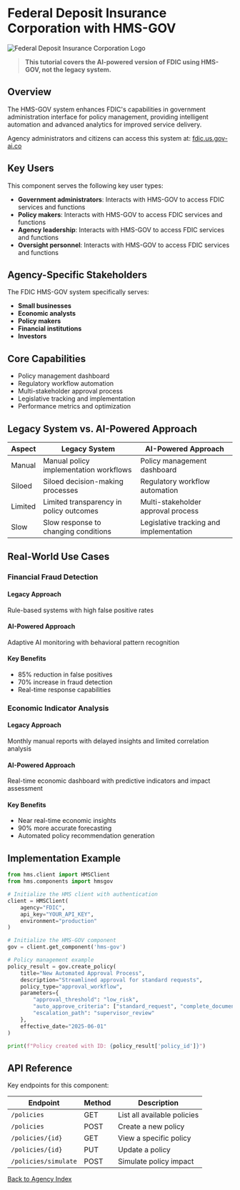 # Federal Deposit Insurance Corporation with HMS-GOV

![Federal Deposit Insurance Corporation Logo](/images/gov/fdic.svg)

> **This tutorial covers the AI-powered version of FDIC using HMS-GOV, not the legacy system.**

## Overview

The HMS-GOV system enhances FDIC's capabilities in government administration interface for policy management, providing intelligent automation and advanced analytics for improved service delivery.

Agency administrators and citizens can access this system at: [fdic.us.gov-ai.co](https://fdic.us.gov-ai.co)

## Key Users

This component serves the following key user types:

- **Government administrators**: Interacts with HMS-GOV to access FDIC services and functions
- **Policy makers**: Interacts with HMS-GOV to access FDIC services and functions
- **Agency leadership**: Interacts with HMS-GOV to access FDIC services and functions
- **Oversight personnel**: Interacts with HMS-GOV to access FDIC services and functions

## Agency-Specific Stakeholders

The FDIC HMS-GOV system specifically serves:

- **Small businesses**
- **Economic analysts**
- **Policy makers**
- **Financial institutions**
- **Investors**

## Core Capabilities

- Policy management dashboard
- Regulatory workflow automation
- Multi-stakeholder approval process
- Legislative tracking and implementation
- Performance metrics and optimization

## Legacy System vs. AI-Powered Approach

| Aspect | Legacy System | AI-Powered Approach |
|--------|--------------|----------------------|
| Manual | Manual policy implementation workflows | Policy management dashboard |
| Siloed | Siloed decision-making processes | Regulatory workflow automation |
| Limited | Limited transparency in policy outcomes | Multi-stakeholder approval process |
| Slow | Slow response to changing conditions | Legislative tracking and implementation |

## Real-World Use Cases

### Financial Fraud Detection

#### Legacy Approach

Rule-based systems with high false positive rates

#### AI-Powered Approach

Adaptive AI monitoring with behavioral pattern recognition

#### Key Benefits

- 85% reduction in false positives
- 70% increase in fraud detection
- Real-time response capabilities

### Economic Indicator Analysis

#### Legacy Approach

Monthly manual reports with delayed insights and limited correlation analysis

#### AI-Powered Approach

Real-time economic dashboard with predictive indicators and impact assessment

#### Key Benefits

- Near real-time economic insights
- 90% more accurate forecasting
- Automated policy recommendation generation

## Implementation Example

```python
from hms.client import HMSClient
from hms.components import hmsgov

# Initialize the HMS client with authentication
client = HMSClient(
    agency="FDIC",
    api_key="YOUR_API_KEY",
    environment="production"
)

# Initialize the HMS-GOV component
gov = client.get_component('hms-gov')

# Policy management example
policy_result = gov.create_policy(
    title="New Automated Approval Process",
    description="Streamlined approval for standard requests",
    policy_type="approval_workflow",
    parameters={
        "approval_threshold": "low_risk",
        "auto_approve_criteria": ["standard_request", "complete_documentation"],
        "escalation_path": "supervisor_review"
    },
    effective_date="2025-06-01"
)

print(f"Policy created with ID: {policy_result['policy_id']}")
```

## API Reference

Key endpoints for this component:

| Endpoint | Method | Description |
|----------|--------|-------------|
| `/policies` | GET | List all available policies |
| `/policies` | POST | Create a new policy |
| `/policies/{id}` | GET | View a specific policy |
| `/policies/{id}` | PUT | Update a policy |
| `/policies/simulate` | POST | Simulate policy impact |

[Back to Agency Index](index.md)
